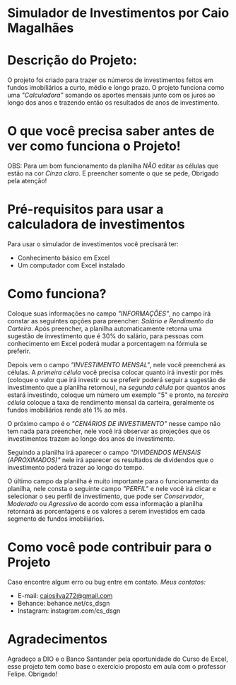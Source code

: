 # Simulador de Investimentos por Caio Magalhães

# Descrição do Projeto:
O projeto foi criado para trazer os números de investimentos feitos em fundos imobiliários a curto, médio e longo prazo. O projeto funciona como uma _"Calculadora"_ somando os aportes mensais junto com os juros ao longo dos anos e trazendo então os resultados de anos de investimento.

# O que você precisa saber antes de ver como funciona o Projeto!
OBS: Para um bom funcionamento da planilha *NÃO* editar as células que estão na cor *Cinza claro*. E preencher somente o que se pede, Obrigado pela atenção!

# Pré-requisitos para usar a calculadora de investimentos
Para usar o simulador de investimentos você precisará ter:
- Conhecimento básico em Excel
- Um computador com Excel instalado

# Como funciona?
Coloque suas informações no campo *"INFORMAÇÕES"*, no campo irá constar as seguintes opções para preencher: _Salário e Rendimento da Carteira_. Após preencher, a planilha automaticamente retorna uma sugestão de investimento que é 30% do salário, para pessoas com conhecimento em Excel poderá mudar a porcentagem na fórmula se preferir.

Depois vem o campo *"INVESTIMENTO MENSAL"*, nele você preencherá as células. A _primeira célula_ você precisa colocar quanto irá investir por mês (coloque o valor que irá investir ou se preferir poderá seguir a sugestão de investimento que a planilha retornou), na _segunda célula_ por quantos anos estará investindo, coloque um número um exemplo "5" e pronto, na _terceira célula_ coloque a taxa de rendimento mensal da carteira, geralmente os fundos imobiliários rende até 1% ao mês.

O próximo campo é o *"CENÁRIOS DE INVESTIMENTO"* nesse campo não tem nada para preencher, nele você irá observar as projeções que os investimentos trazem ao longo dos anos de investimento.

Seguindo a planilha irá aparecer o campo *"DIVIDENDOS MENSAIS (APROXIMADOS)"* nele irá aparecer os resultados de dividendos que o investimento poderá trazer ao longo do tempo.

O último campo da planilha é muito importante para o funcionamento da planilha, nele consta o seguinte campo *"PERFIL"* e nele você irá clicar e selecionar o seu perfil de investimento, que pode ser _Conservador_, _Moderado_ ou _Agressivo_ de acordo com essa informação a planilha retornará as porcentagens e os valores a serem investidos em cada segmento de fundos imobiliários.

# Como você pode contribuir para o Projeto
Caso encontre algum erro ou bug entre em contato.
_Meus contatos:_
- E-mail: caiosilva272@gmail.com
- Behance: behance.net/cs_dsgn
- Instagram: instagram.com/cs_dsgn

# Agradecimentos
Agradeço a DIO e o Banco Santander pela oportunidade do Curso de Excel, esse projeto tem como base o exercício proposto em aula com o professor Felipe. Obrigado!
